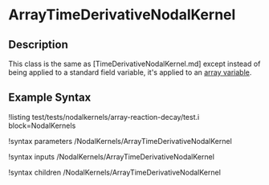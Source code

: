 # ArrayTimeDerivativeNodalKernel

## Description

This class is the same as [TimeDerivativeNodalKernel.md] except instead of being applied to a standard field variable, it's applied to an [array variable](ArrayMooseVariable.md).

## Example Syntax

!listing test/tests/nodalkernels/array-reaction-decay/test.i block=NodalKernels

!syntax parameters /NodalKernels/ArrayTimeDerivativeNodalKernel

!syntax inputs /NodalKernels/ArrayTimeDerivativeNodalKernel

!syntax children /NodalKernels/ArrayTimeDerivativeNodalKernel
